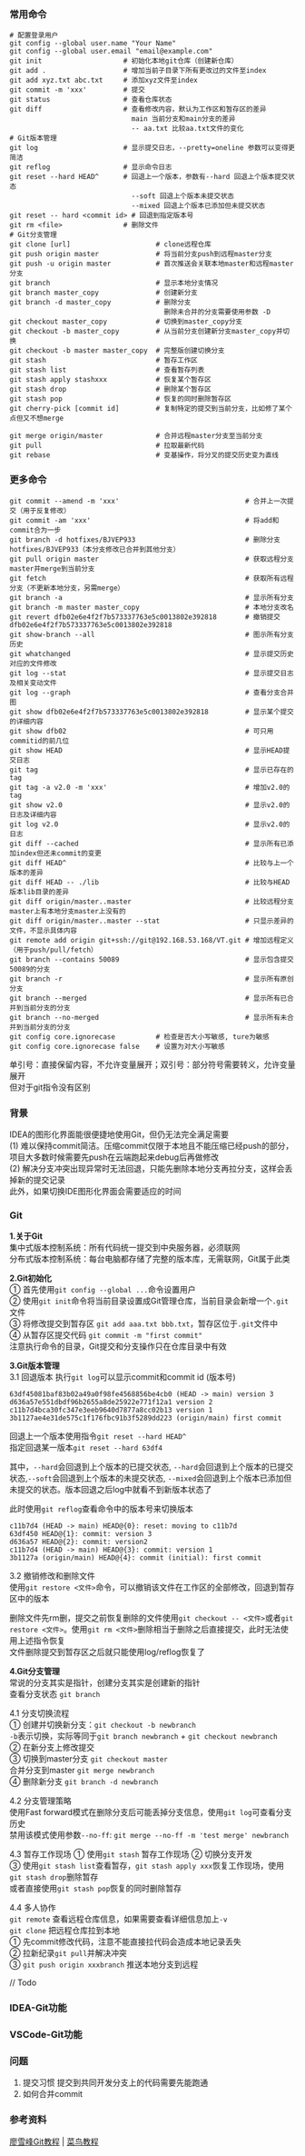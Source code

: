 ### 常用命令
```
# 配置登录用户
git config --global user.name "Your Name"
git config --global user.email "email@example.com"
git init                    # 初始化本地git仓库（创建新仓库）
git add .                   # 增加当前子目录下所有更改过的文件至index
git add xyz.txt abc.txt     # 添加xyz文件至index
git commit -m 'xxx'         # 提交
git status                  # 查看仓库状态
git diff                    # 查看修改内容，默认为工作区和暂存区的差异 
                              main 当前分支和main分支的差异 
                              -- aa.txt 比较aa.txt文件的变化
# Git版本管理
git log                     # 显示提交日志，--pretty=oneline 参数可以变得更简洁
git reflog                  # 显示命令日志
git reset --hard HEAD^      # 回退上一个版本，参数有--hard 回退上个版本提交状态 
                              --soft 回退上个版本未提交状态 
                              --mixed 回退上个版本已添加但未提交状态
git reset -- hard <commit id> # 回退到指定版本号
git rm <file>               # 删除文件
# Git分支管理
git clone [url]                     # clone远程仓库
git push origin master              # 将当前分支push到远程master分支
git push -u origin master           # 首次推送会关联本地master和远程master分支
git branch                          # 显示本地分支情况
git branch master_copy              # 创建新分支
git branch -d master_copy           # 删除分支
                                      删除未合并的分支需要使用参数 -D
git checkout master_copy            # 切换到master_copy分支
git checkout -b master_copy         # 从当前分支创建新分支master_copy并切换
git checkout -b master master_copy  # 完整版创建切换分支
git stash                           # 暂存工作区
git stash list                      # 查看暂存列表
git stash apply stashxxx            # 恢复某个暂存区
git stash drop                      # 删除某个暂存区
git stash pop                       # 恢复的同时删除暂存区
git cherry-pick [commit id]         # 复制特定的提交到当前分支，比如修了某个点但又不想merge

git merge origin/master             # 合并远程master分支至当前分支
git pull                            # 拉取最新代码
git rebase                          # 变基操作，将分叉的提交历史变为直线

```

### 更多命令

```
git commit --amend -m 'xxx'                               # 合并上一次提交（用于反复修改）
git commit -am 'xxx'                                      # 将add和commit合为一步
git branch -d hotfixes/BJVEP933                           # 删除分支hotfixes/BJVEP933（本分支修改已合并到其他分支）
git pull origin master                                    # 获取远程分支master并merge到当前分支
git fetch                                                 # 获取所有远程分支（不更新本地分支，另需merge）
git branch -a                                             # 显示所有分支
git branch -m master master_copy                          # 本地分支改名
git revert dfb02e6e4f2f7b573337763e5c0013802e392818       # 撤销提交dfb02e6e4f2f7b573337763e5c0013802e392818
git show-branch --all                                     # 图示所有分支历史
git whatchanged                                           # 显示提交历史对应的文件修改
git log --stat                                            # 显示提交日志及相关变动文件
git log --graph                                           # 查看分支合并图
git show dfb02e6e4f2f7b573337763e5c0013802e392818         # 显示某个提交的详细内容
git show dfb02                                            # 可只用commitid的前几位
git show HEAD                                             # 显示HEAD提交日志
git tag                                                   # 显示已存在的tag
git tag -a v2.0 -m 'xxx'                                  # 增加v2.0的tag
git show v2.0                                             # 显示v2.0的日志及详细内容
git log v2.0                                              # 显示v2.0的日志
git diff --cached                                         # 显示所有已添加index但还未commit的变更
git diff HEAD^                                            # 比较与上一个版本的差异
git diff HEAD -- ./lib                                    # 比较与HEAD版本lib目录的差异
git diff origin/master..master                            # 比较远程分支master上有本地分支master上没有的
git diff origin/master..master --stat                     # 只显示差异的文件，不显示具体内容
git remote add origin git+ssh://git@192.168.53.168/VT.git # 增加远程定义（用于push/pull/fetch）
git branch --contains 50089                               # 显示包含提交50089的分支
git branch -r                                             # 显示所有原创分支
git branch --merged                                       # 显示所有已合并到当前分支的分支
git branch --no-merged                                    # 显示所有未合并到当前分支的分支
git config core.ignorecase          # 检查是否大小写敏感, ture为敏感
git config core.ignorecase false    # 设置为对大小写敏感
```
单引号：直接保留内容，不允许变量展开；双引号：部分符号需要转义，允许变量展开  
但对于git指令没有区别


### 背景
IDEA的图形化界面能很便捷地使用Git，但仍无法完全满足需要  
(1) 难以保持commit简洁。压缩commit仅限于本地且不能压缩已经push的部分，项目大多数时候需要先push在云端跑起来debug后再做修改  
(2) 解决分支冲突出现异常时无法回退，只能先删除本地分支再拉分支，这样会丢掉新的提交记录   
此外，如果切换IDE图形化界面会需要适应的时间

### Git
**1.关于Git**  
集中式版本控制系统：所有代码统一提交到中央服务器，必须联网   
分布式版本控制系统：每台电脑都存储了完整的版本库，无需联网，Git属于此类

**2.Git初始化**  
① 首先使用`git config --global ...`命令设置用户  
② 使用`git init`命令将当前目录设置成Git管理仓库，当前目录会新增一个`.git`文件  
③ 将修改提交到暂存区 `git add aaa.txt bbb.txt`，暂存区位于`.git`文件中  
④ 从暂存区提交代码 `git commit -m "first commit"`  
注意执行命令的目录，Git提交和分支操作只在仓库目录中有效

**3.Git版本管理**   
3.1 回退版本
执行`git log`可以显示commit和commit id (版本号)
```
63df45081baf83b02a49a0f98fe4568856be4cb0 (HEAD -> main) version 3
d636a57e551dbdf96b2655a8de25922e771f12a1 version 2
c11b7d4bca30fc347e3eeb9640d7877a8cc02b13 version 1
3b1127ae4e31de575c1f176fbc91b3f5289dd223 (origin/main) first commit

```

回退上一个版本使用指令`git reset --hard HEAD^`   
指定回退某一版本`git reset --hard 63df4`   

其中，`--hard`会回退到上个版本的已提交状态, `--hard`会回退到上个版本的已提交状态,`--soft`会回退到上个版本的未提交状态, `--mixed`会回退到上个版本已添加但未提交的状态。版本回退之后log中就看不到新版本状态了   

此时使用`git reflog`查看命令中的版本号来切换版本
```
c11b7d4 (HEAD -> main) HEAD@{0}: reset: moving to c11b7d
63df450 HEAD@{1}: commit: version 3
d636a57 HEAD@{2}: commit: version2
c11b7d4 (HEAD -> main) HEAD@{3}: commit: version 1
3b1127a (origin/main) HEAD@{4}: commit (initial): first commit
```

3.2 撤销修改和删除文件  
使用`git restore <文件>`命令，可以撤销该文件在工作区的全部修改，回退到暂存区中的版本

删除文件先rm删，提交之前恢复删除的文件使用`git checkout -- <文件>`或者`git restore <文件>`。使用`git rm <文件>`删除相当于删除之后直接提交，此时无法使用上述指令恢复  
文件删除提交到暂存区之后就只能使用log/reflog恢复了  


**4.Git分支管理**  
常说的分支其实是指针，创建分支其实是创建新的指针  
查看分支状态 `git branch`  

4.1 分支切换流程   
① 创建并切换新分支：`git checkout -b newbranch`   
 `-b`表示切换，实际等同于`git branch newbranch` + `git checkout newbranch`  
② 在新分支上修改提交  
③ 切换到master分支 `git checkout master`   
  合并分支到master `git merge newbranch`  
④ 删除新分支 `git branch -d newbranch`  

4.2 分支管理策略  
使用Fast forward模式在删除分支后可能丢掉分支信息，使用`git log`可查看分支历史    
禁用该模式使用参数`--no-ff`:  `git merge --no-ff -m 'test merge' newbranch`  

4.3 暂存工作现场
① 使用`git stash` 暂存工作现场
② 切换分支开发  
③ 使用`git stash list`查看暂存，`git stash apply xxx`恢复工作现场，使用`git stash drop`删除暂存  
  或者直接使用`git stash pop`恢复的同时删除暂存

4.4 多人协作   
`git remote` 查看远程仓库信息，如果需要查看详细信息加上`-v`  
`git clone` 把远程仓库拉到本地     
① 先commit修改代码，注意不能直接拉代码会造成本地记录丢失  
② 拉新纪录`git pull`并解决冲突  
③ `git push origin xxxbranch` 推送本地分支到远程  



// Todo
### IDEA-Git功能
### VSCode-Git功能
### 问题
1. 提交习惯
提交到共同开发分支上的代码需要先能跑通
2. 如何合并commit



### 参考资料
[廖雪峰Git教程](https://liaoxuefeng.com/books/git/introduction/index.html) | [菜鸟教程](https://www.runoob.com/git/git-tutorial.html)
